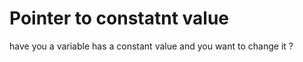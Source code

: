 # Pointer to constatnt value
  have you a variable has a constant value and you want to change it ? 
